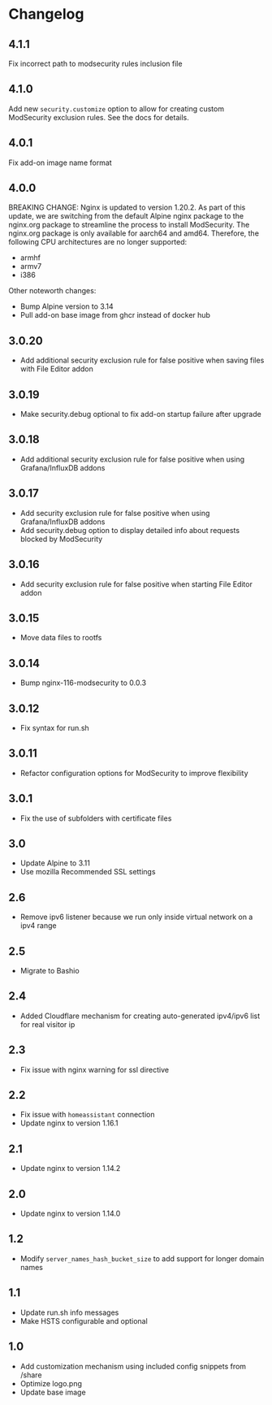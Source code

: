 # Changelog

## 4.1.1

Fix incorrect path to modsecurity rules inclusion file

## 4.1.0

Add new `security.customize` option to allow for creating custom ModSecurity exclusion rules. See the docs for details.

## 4.0.1

Fix add-on image name format

## 4.0.0

BREAKING CHANGE: Nginx is updated to version 1.20.2. As part of this update, we are switching from the default Alpine nginx package to the nginx.org package to streamline the process to install ModSecurity. The nginx.org package is only available for aarch64 and amd64. Therefore, the following CPU architectures are no longer supported:

- armhf
- armv7
- i386

Other noteworth changes:

- Bump Alpine version to 3.14
- Pull add-on base image from ghcr instead of docker hub

## 3.0.20

- Add additional security exclusion rule for false positive when saving files with File Editor addon

## 3.0.19

- Make security.debug optional to fix add-on startup failure after upgrade
## 3.0.18

- Add additional security exclusion rule for false positive when using Grafana/InfluxDB addons

## 3.0.17

- Add security exclusion rule for false positive when using Grafana/InfluxDB addons
- Add security.debug option to display detailed info about requests blocked by ModSecurity

## 3.0.16

- Add security exclusion rule for false positive when starting File Editor addon

## 3.0.15

- Move data files to rootfs

## 3.0.14

- Bump nginx-116-modsecurity to 0.0.3

## 3.0.12

- Fix syntax for run.sh

## 3.0.11

- Refactor configuration options for ModSecurity to improve flexibility

## 3.0.1

- Fix the use of subfolders with certificate files

## 3.0

- Update Alpine to 3.11
- Use mozilla Recommended SSL settings

## 2.6

- Remove ipv6 listener because we run only inside virtual network on a ipv4 range

## 2.5

- Migrate to Bashio

## 2.4

- Added Cloudflare mechanism for creating auto-generated ipv4/ipv6 list for real visitor ip

## 2.3

- Fix issue with nginx warning for ssl directive

## 2.2

- Fix issue with `homeassistant` connection
- Update nginx to version 1.16.1

## 2.1

- Update nginx to version 1.14.2

## 2.0

- Update nginx to version 1.14.0

## 1.2

- Modify `server_names_hash_bucket_size` to add support for longer domain names

## 1.1

- Update run.sh info messages
- Make HSTS configurable and optional

## 1.0

- Add customization mechanism using included config snippets from /share
- Optimize logo.png
- Update base image
